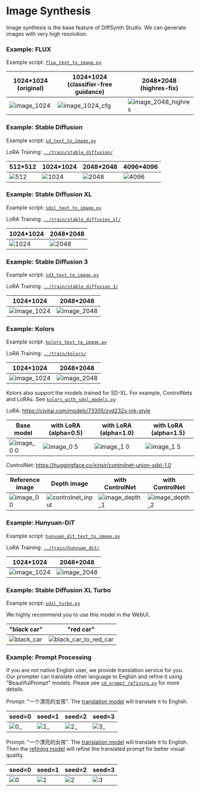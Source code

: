 # Image Synthesis

Image synthesis is the base feature of DiffSynth Studio. We can generate images with very high resolution.

### Example: FLUX

Example script: [`flux_text_to_image.py`](./flux_text_to_image.py)

|1024*1024 (original)|1024*1024 (classifier-free guidance)|2048*2048 (highres-fix)|
|-|-|-|
|![image_1024](https://github.com/user-attachments/assets/d8e66872-8739-43e4-8c2b-eda9daba0450)|![image_1024_cfg](https://github.com/user-attachments/assets/1073c70d-018f-47e4-9342-bc580b4c7c59)|![image_2048_highres](https://github.com/user-attachments/assets/8719c1a8-b341-48c1-a085-364c3a7d25f0)|

### Example: Stable Diffusion

Example script: [`sd_text_to_image.py`](./sd_text_to_image.py)

LoRA Training: [`../train/stable_diffusion/`](../train/stable_diffusion/)

|512*512|1024*1024|2048*2048|4096*4096|
|-|-|-|-|
|![512](https://github.com/Artiprocher/DiffSynth-Studio/assets/35051019/55f679e9-7445-4605-9315-302e93d11370)|![1024](https://github.com/Artiprocher/DiffSynth-Studio/assets/35051019/6fc84611-8da6-4a1f-8fee-9a34eba3b4a5)|![2048](https://github.com/Artiprocher/DiffSynth-Studio/assets/35051019/9087a73c-9164-4c58-b2a0-effc694143fb)|![4096](https://github.com/Artiprocher/DiffSynth-Studio/assets/35051019/edee9e71-fc39-4d1c-9ca9-fa52002c67ac)|

### Example: Stable Diffusion XL

Example script: [`sdxl_text_to_image.py`](./sdxl_text_to_image.py)

LoRA Training: [`../train/stable_diffusion_xl/`](../train/stable_diffusion_xl/)

|1024*1024|2048*2048|
|-|-|
|![1024](https://github.com/Artiprocher/DiffSynth-Studio/assets/35051019/67687748-e738-438c-aee5-96096f09ac90)|![2048](https://github.com/Artiprocher/DiffSynth-Studio/assets/35051019/584186bc-9855-4140-878e-99541f9a757f)|

### Example: Stable Diffusion 3

Example script: [`sd3_text_to_image.py`](./sd3_text_to_image.py)

LoRA Training: [`../train/stable_diffusion_3/`](../train/stable_diffusion_3/)

|1024*1024|2048*2048|
|-|-|
|![image_1024](https://github.com/modelscope/DiffSynth-Studio/assets/35051019/4df346db-6f91-420a-b4c1-26e205376098)|![image_2048](https://github.com/modelscope/DiffSynth-Studio/assets/35051019/1386c802-e580-4101-939d-f1596802df9d)|

### Example: Kolors

Example script: [`kolors_text_to_image.py`](./kolors_text_to_image.py)

LoRA Training: [`../train/kolors/`](../train/kolors/)

|1024*1024|2048*2048|
|-|-|
|![image_1024](https://github.com/modelscope/DiffSynth-Studio/assets/35051019/53ef6f41-da11-4701-8665-9f64392607bf)|![image_2048](https://github.com/modelscope/DiffSynth-Studio/assets/35051019/66bb7a75-fe31-44e5-90eb-d3140ee4686d)|

Kolors also support the models trained for SD-XL. For example, ControlNets and LoRAs. See [`kolors_with_sdxl_models.py`](./kolors_with_sdxl_models.py)

LoRA: https://civitai.com/models/73305/zyd232s-ink-style

|Base model|with LoRA (alpha=0.5)|with LoRA (alpha=1.0)|with LoRA (alpha=1.5)|
|-|-|-|-|
|![image_0 0](https://github.com/user-attachments/assets/a222eae3-6e0a-4ea6-b301-99e74e2bc11a)|![image_0 5](https://github.com/user-attachments/assets/e429c501-530c-43f6-a30b-9f97996c91a2)|![image_1 0](https://github.com/user-attachments/assets/0ddeed4b-250d-4b5c-a4fa-2db50f63bf1c)|![image_1 5](https://github.com/user-attachments/assets/db35a89d-6325-4422-921e-14fb6ad66c92)|

ControlNet: https://huggingface.co/xinsir/controlnet-union-sdxl-1.0

|Reference image|Depth image|with ControlNet|with ControlNet|
|-|-|-|-|
|![image_0 0](https://github.com/user-attachments/assets/a222eae3-6e0a-4ea6-b301-99e74e2bc11a)|![controlnet_input](https://github.com/user-attachments/assets/d16b2785-bc1f-4184-b170-ae90f1d704c1)|![image_depth_1](https://github.com/user-attachments/assets/90a94780-7b56-4786-8a25-aae118eda171)|![image_depth_2](https://github.com/user-attachments/assets/05eb1309-9c98-49e7-a8ee-f376ceedf18e)|

### Example: Hunyuan-DiT

Example script: [`hunyuan_dit_text_to_image.py`](./hunyuan_dit_text_to_image.py)

LoRA Training: [`../train/hunyuan_dit/`](../train/hunyuan_dit/)

|1024*1024|2048*2048|
|-|-|
|![image_1024](https://github.com/modelscope/DiffSynth-Studio/assets/35051019/60b022c8-df3f-4541-95ab-bf39f2fa8bb5)|![image_2048](https://github.com/modelscope/DiffSynth-Studio/assets/35051019/87919ea8-d428-4963-8257-da05f3901bbb)|

### Example: Stable Diffusion XL Turbo

Example script: [`sdxl_turbo.py`](./sdxl_turbo.py)

We highly recommend you to use this model in the WebUI.

|"black car"|"red car"|
|-|-|
|![black_car](https://github.com/Artiprocher/DiffSynth-Studio/assets/35051019/7fbfd803-68d4-44f3-8713-8c925fec47d0)|![black_car_to_red_car](https://github.com/Artiprocher/DiffSynth-Studio/assets/35051019/aaf886e4-c33c-4fd8-98e2-29eef117ba00)|

### Example: Prompt Processing

If you are not native English user, we provide translation service for you. Our prompter can translate other language to English and refine it using "BeautifulPrompt" models. Please see [`sd_prompt_refining.py`](./sd_prompt_refining.py) for more details.

Prompt: "一个漂亮的女孩". The [translation model](https://huggingface.co/Helsinki-NLP/opus-mt-en-zh) will translate it to English.

|seed=0|seed=1|seed=2|seed=3|
|-|-|-|-|
|![0_](https://github.com/Artiprocher/DiffSynth-Studio/assets/35051019/ebb25ca8-7ce1-4d9e-8081-59a867c70c4d)|![1_](https://github.com/Artiprocher/DiffSynth-Studio/assets/35051019/a7e79853-3c1a-471a-9c58-c209ec4b76dd)|![2_](https://github.com/Artiprocher/DiffSynth-Studio/assets/35051019/a292b959-a121-481f-b79c-61cc3346f810)|![3_](https://github.com/Artiprocher/DiffSynth-Studio/assets/35051019/1c19b54e-5a6f-4d48-960b-a7b2b149bb4c)|

Prompt: "一个漂亮的女孩". The [translation model](https://huggingface.co/Helsinki-NLP/opus-mt-en-zh) will translate it to English. Then the [refining model](https://huggingface.co/alibaba-pai/pai-bloom-1b1-text2prompt-sd) will refine the translated prompt for better visual quality.

|seed=0|seed=1|seed=2|seed=3|
|-|-|-|-|
|![0](https://github.com/Artiprocher/DiffSynth-Studio/assets/35051019/778b1bd9-44e0-46ac-a99c-712b3fc9aaa4)|![1](https://github.com/Artiprocher/DiffSynth-Studio/assets/35051019/c03479b8-2082-4c6e-8e1c-3582b98686f6)|![2](https://github.com/Artiprocher/DiffSynth-Studio/assets/35051019/edb33d21-3288-4a55-96ca-a4bfe1b50b00)|![3](https://github.com/Artiprocher/DiffSynth-Studio/assets/35051019/7848cfc1-cad5-4848-8373-41d24e98e584)|
